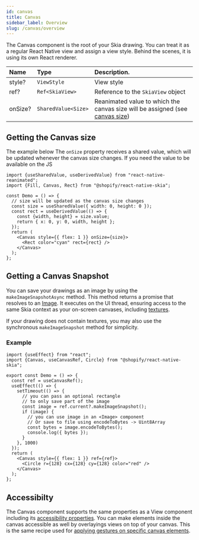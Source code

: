 ```yaml
---
id: canvas
title: Canvas
sidebar_label: Overview
slug: /canvas/overview
---
```


The Canvas component is the root of your Skia drawing.
You can treat it as a regular React Native view and assign a view style.
Behind the scenes, it is using its own React renderer.

| Name | Type     |  Description.    |
|:-----|:---------|:-----------------|
| style?   | `ViewStyle` | View style |
| ref?   | `Ref<SkiaView>` | Reference to the `SkiaView` object |
| onSize? | `SharedValue<Size>` | Reanimated value to which the canvas size will be assigned  (see [canvas size](/docs/animations/hooks#canvas-size)) |

## Getting the Canvas size

The example below The `onSize` property receives a shared value, which will be updated whenever the canvas size changes.
If you need the value to be available on the JS 

```tsx twoslash
import {useSharedValue, useDerivedValue} from "react-native-reanimated";
import {Fill, Canvas, Rect} from "@shopify/react-native-skia";

const Demo = () => {
  // size will be updated as the canvas size changes
  const size = useSharedValue({ width: 0, height: 0 });
  const rect = useDerivedValue(() => {
    const {width, height} = size.value;
    return { x: 0, y: 0, width, height };
  });
  return (
    <Canvas style={{ flex: 1 }} onSize={size}>
      <Rect color="cyan" rect={rect} />
    </Canvas>
  );
};
```

## Getting a Canvas Snapshot

You can save your drawings as an image by using the `makeImageSnapshotAsync` method. This method returns a promise that resolves to an [Image](/docs/images).
It executes on the UI thread, ensuring access to the same Skia context as your on-screen canvases, including [textures](https://shopify.github.io/react-native-skia/docs/animations/textures).

If your drawing does not contain textures, you may also use the synchronous `makeImageSnapshot` method for simplicity.

### Example

```tsx twoslash
import {useEffect} from "react";
import {Canvas, useCanvasRef, Circle} from "@shopify/react-native-skia";

export const Demo = () => {
  const ref = useCanvasRef();
  useEffect(() => {
    setTimeout(() => {
      // you can pass an optional rectangle
      // to only save part of the image
      const image = ref.current?.makeImageSnapshot();
      if (image) {
        // you can use image in an <Image> component
        // Or save to file using encodeToBytes -> Uint8Array
        const bytes = image.encodeToBytes();
        console.log({ bytes });
      }
    }, 1000)
  });
  return (
    <Canvas style={{ flex: 1 }} ref={ref}>
      <Circle r={128} cx={128} cy={128} color="red" />
    </Canvas>
  );
};
```

## Accessibilty

The Canvas component supports the same properties as a View component including its [accessibility properties](https://reactnative.dev/docs/accessibility#accessible).
You can make elements inside the canvas accessible as well by overlayings views on top of your canvas.
This is the same recipe used for [applying gestures on specific canvas elements](https://shopify.github.io/react-native-skia/docs/animations/gestures/#element-tracking).